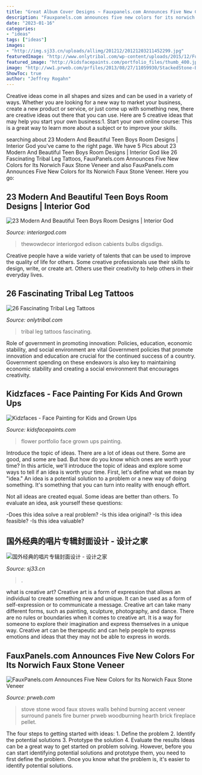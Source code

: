 ```yaml
---
title: "Great Album Cover Designs ~ Fauxpanels.com Announces Five New Colors For Its Norwich Faux Stone Veneer"
description: "Fauxpanels.com announces five new colors for its norwich faux stone veneer"
date: "2023-01-16"
categories:
- "ideas"
tags: ["ideas"]
images:
- "http://img.sj33.cn/uploads/allimg/201212/20121203211452299.jpg"
featuredImage: "http://www.onlytribal.com/wp-content/uploads/2015/12/Full-Leg-Tribal-Tattoos.jpg"
featured_image: "http://kidsfacepaints.com/portfolio_files/thumb_400.jpg"
image: "http://ww1.prweb.com/prfiles/2013/08/27/11059930/StackedStone-BirchWood.jpg"
ShowToc: true
author: "Jeffrey Rogahn"
---
```



Creative ideas come in all shapes and sizes and can be used in a variety of ways. Whether you are looking for a new way to market your business, create a new product or service, or just come up with something new, there are creative ideas out there that you can use. Here are 5 creative ideas that may help you start your own business:1. Start your own online course: This is a great way to learn more about a subject or to improve your skills.

	

		
searching about 23 Modern And Beautiful Teen Boys Room Designs | Interior God you've came to the right page. We have 5 Pics about 23 Modern And Beautiful Teen Boys Room Designs | Interior God like 26 Fascinating Tribal Leg Tattoos, FauxPanels.com Announces Five New Colors for Its Norwich Faux Stone Veneer and also FauxPanels.com Announces Five New Colors for Its Norwich Faux Stone Veneer. Here you go:
		
    
## 23 Modern And Beautiful Teen Boys Room Designs | Interior God

<img loading=lazy src="https://www.interiorgod.com/wp-content/uploads/2016/06/bookshelf-headboard-with-lights.jpg" onerror="this.onerror=null;this.src='https://tse2.mm.bing.net/th?id=OIP.qii7L_8huOjiGJ0AgfH1uQHaKG&amp;pid=15.1';" alt="23 Modern And Beautiful Teen Boys Room Designs | Interior God">

_Source: interiorgod.com_

>thewowdecor interiorgod edison cabients bulbs digsdigs. 

	

Creative people have a wide variety of talents that can be used to improve the quality of life for others. Some creative professionals use their skills to design, write, or create art. Others use their creativity to help others in their everyday lives.

    
## 26 Fascinating Tribal Leg Tattoos

<img loading=lazy src="http://www.onlytribal.com/wp-content/uploads/2015/12/Full-Leg-Tribal-Tattoos.jpg" onerror="this.onerror=null;this.src='https://tse2.mm.bing.net/th?id=OIP.eGX_suo0UfYNcZuI8iWUUAAAAA&amp;pid=15.1';" alt="26 Fascinating Tribal Leg Tattoos">

_Source: onlytribal.com_

>tribal leg tattoos fascinating. 

	

Role of government in promoting innovation: Policies, education, economic stability, and social environment are vital
Government policies that promote innovation and education are crucial for the continued success of a country. Government spending on these endeavors is also key to maintaining economic stability and creating a social environment that encourages creativity.

    
## Kidzfaces - Face Painting For Kids And Grown Ups

<img loading=lazy src="http://kidsfacepaints.com/portfolio_files/thumb_400.jpg" onerror="this.onerror=null;this.src='https://tse3.mm.bing.net/th?id=OIP.T0ydTc0GCBsLDGDe46OdcAHaJ4&amp;pid=15.1';" alt="Kidzfaces - Face Painting for Kids and Grown Ups">

_Source: kidsfacepaints.com_

>flower portfolio face grown ups painting. 

	

Introduce the topic of ideas.
There are a lot of ideas out there. Some are good, and some are bad. But how do you know which ones are worth your time? In this article, we'll introduce the topic of ideas and explore some ways to tell if an idea is worth your time.
First, let's define what we mean by "idea." An idea is a potential solution to a problem or a new way of doing something. It's something that you can turn into reality with enough effort.

Not all ideas are created equal. Some ideas are better than others. To evaluate an idea, ask yourself these questions:

-Does this idea solve a real problem?
-Is this idea original?
-Is this idea feasible?
-Is this idea valuable?

    
## 国外经典的唱片专辑封面设计 - 设计之家

<img loading=lazy src="http://img.sj33.cn/uploads/allimg/201212/20121203211452299.jpg" onerror="this.onerror=null;this.src='https://tse4.mm.bing.net/th?id=OIP.EmQ13L3ZX_HZ_TSeQb0ppgHaHa&amp;pid=15.1';" alt="国外经典的唱片专辑封面设计 - 设计之家">

_Source: sj33.cn_

>. 

	

what is creative art?
Creative art is a form of expression that allows an individual to create something new and unique. It can be used as a form of self-expression or to communicate a message. Creative art can take many different forms, such as painting, sculpture, photography, and dance.
There are no rules or boundaries when it comes to creative art. It is a way for someone to explore their imagination and express themselves in a unique way. Creative art can be therapeutic and can help people to express emotions and ideas that they may not be able to express in words.

    
## FauxPanels.com Announces Five New Colors For Its Norwich Faux Stone Veneer

<img loading=lazy src="http://ww1.prweb.com/prfiles/2013/08/27/11059930/StackedStone-BirchWood.jpg" onerror="this.onerror=null;this.src='https://tse4.mm.bing.net/th?id=OIP.t4wZ3bqrnnHXTqpWxmgVDQAAAA&amp;pid=15.1';" alt="FauxPanels.com Announces Five New Colors for Its Norwich Faux Stone Veneer">

_Source: prweb.com_

>stove stone wood faux stoves walls behind burning accent veneer surround panels fire burner prweb woodburning hearth brick fireplace pellet. 

	

The four steps to getting started with ideas: 1. Define the problem 2. Identify the potential solutions 3. Prototype the solution 4. Evaluate the results
Ideas can be a great way to get started on problem solving. However, before you can start identifying potential solutions and prototype them, you need to first define the problem. Once you know what the problem is, it's easier to identify potential solutions.

